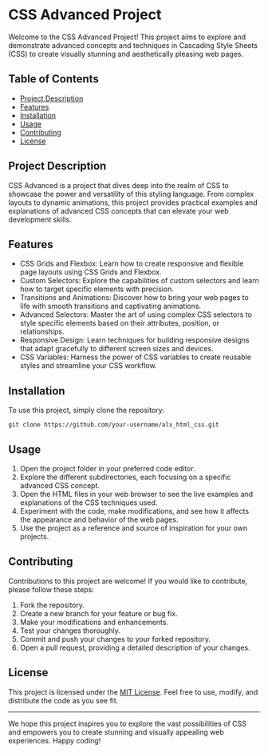# CSS Advanced Project

Welcome to the CSS Advanced Project! This project aims to explore and demonstrate advanced concepts and techniques in Cascading Style Sheets (CSS) to create visually stunning and aesthetically pleasing web pages.

## Table of Contents

- [Project Description](#project-description)
- [Features](#features)
- [Installation](#installation)
- [Usage](#usage)
- [Contributing](#contributing)
- [License](#license)

## Project Description

CSS Advanced is a project that dives deep into the realm of CSS to showcase the power and versatility of this styling language. From complex layouts to dynamic animations, this project provides practical examples and explanations of advanced CSS concepts that can elevate your web development skills.

## Features

- CSS Grids and Flexbox: Learn how to create responsive and flexible page layouts using CSS Grids and Flexbox.
- Custom Selectors: Explore the capabilities of custom selectors and learn how to target specific elements with precision.
- Transitions and Animations: Discover how to bring your web pages to life with smooth transitions and captivating animations.
- Advanced Selectors: Master the art of using complex CSS selectors to style specific elements based on their attributes, position, or relationships.
- Responsive Design: Learn techniques for building responsive designs that adapt gracefully to different screen sizes and devices.
- CSS Variables: Harness the power of CSS variables to create reusable styles and streamline your CSS workflow.

## Installation

To use this project, simply clone the repository:

```shell
git clone https://github.com/your-username/alx_html_css.git
```

## Usage

1. Open the project folder in your preferred code editor.
2. Explore the different subdirectories, each focusing on a specific advanced CSS concept.
3. Open the HTML files in your web browser to see the live examples and explanations of the CSS techniques used.
4. Experiment with the code, make modifications, and see how it affects the appearance and behavior of the web pages.
5. Use the project as a reference and source of inspiration for your own projects.

## Contributing

Contributions to this project are welcome! If you would like to contribute, please follow these steps:

1. Fork the repository.
2. Create a new branch for your feature or bug fix.
3. Make your modifications and enhancements.
4. Test your changes thoroughly.
5. Commit and push your changes to your forked repository.
6. Open a pull request, providing a detailed description of your changes.

## License

This project is licensed under the [MIT License](LICENSE). Feel free to use, modify, and distribute the code as you see fit.

---

We hope this project inspires you to explore the vast possibilities of CSS and empowers you to create stunning and visually appealing web experiences. Happy coding!